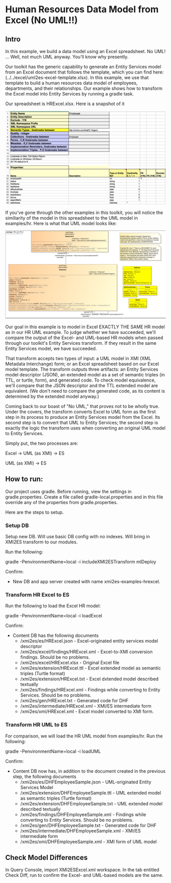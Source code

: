 # Human Resources Data Model from Excel (No UML!!)

## Intro
In this example, we build a data model using an Excel spreadsheet. No UML! ... Well, not much UML anyway. You'll know why presently.

Our toolkit has the generic capability to generate an Entity Services model from an Excel document that follows the template, which you can find here: (../../excel/uml2es-excel-template.xlsx). In this example, we use that template to build a human resources data model of employees, departments, and their relationships. Our example shows how to transform the Excel model into Entity Services by running a gradle task. 

Our spreadsheet is HRExcel.xlsx. Here is a snapshot of it 

![HRExcel](HRExcel.png) 

If you've gone through the other examples in this toolkit, you will notice the similiarity of the model in this spreadsheet to the UML model in examples/hr. Here is what that UML model looks like:

![DHFEmployeeSample](../umlModels/DHFEmployeeSample.png)

Our goal in this example is to model in Excel EXACTLY THE SAME HR model as in our HR UML example. To judge whether we have succeeded, we'll compare the output of the Excel- and UML-based HR models when passed through our toolkit's Entity Services transform. If they result in the same Entity Services model, we have succeeded.

That transform accepts two types of input: a UML model in XMI (XML Metadata Interchange) form; or an Excel spreadsheet based on our Excel model template. The transform outputs three artifacts: an Entity Services model descriptor (JSON), an extended model as a set of semantic triples (in TTL, or turtle, form), and generated code. To check model equivalence, we'll compare that the JSON descriptor and the TTL extended model are equivalent. (We don't need to compare the generated code, as its content is determined by the extended model anyway.)

Coming back to our boast of "No UML," that proves not to be wholly true. Under the covers, the transform converts Excel to UML form as the first step in its process to produce an Entity Services model from the Excel. Its second step is to convert that UML to Entity Services; the second step is exactly the logic the transform uses when converting an original UML model to Entity Services. 

Simply put, the two processes are:

Excel -> UML (as XMI) -> ES

UML (as XMI) -> ES


## How to run:

Our project uses gradle. Before running, view the settings in gradle.properties. Create a file called gradle-local.properties and in this file override any of the properties from gradle.properties.

Here are the steps to setup.

### Setup DB
Setup new DB. Will use basic DB config with no indexes. Will bring in XMI2ES transform to our modules.

Run the following:

gradle -PenvironmentName=local -i includeXMI2ESTransform mlDeploy

Confirm:
- New DB and app server created with name xmi2es-examples-hrexcel.

### Transform HR Excel to ES

Run the following to load the Excel HR model:

gradle -PenvironmentName=local -i loadExcel

Confirm:
- Content DB has the following documents
	* /xmi2es/es/HRExcel.json - Excel-originated entity services model descriptor
	* /xmi2es/excel/findings/HRExcel.xml - Excel-to-XMI conversion findings. Should be no problems.
	* /xmi2es/excel/HRExcel.xlsx - Original Excel file
	* /xmi2es/extension/HRExcel.ttl - Excel extended model as semantic triples (Turtle format)
	* /xmi2es/extension/HRExcel.txt - Excel dxtended model described textually
	* /xmi2es/findings/HRExcel.xml - Findings while converting to Entity Services. Should be no problems.
	* /xmi2es/gen/HRExcel.txt - Generated code for DHF
	* /xmi2es/intermediate/HRExcel.xml - XMI/ES intermediate form
	* /xmi2es/xmi/HRExcel.xml - Excel model converted to XMI form.

### Transform HR UML to ES

For comparison, we will load the HR UML model from examples/hr. Run the following:

gradle -PenvironmentName=local -i loadUML

Confirm:
- Content DB now has, in addition to the document created in the previous step, the following documents
	* /xmi2es/es/DHFEmployeeSample.json	 - UML-originated Entity Services Model
	* /xmi2es/extension/DHFEmployeeSample.ttl - UML extended model as semantic triples (Turtle format)
	* /xmi2es/extension/DHFEmployeeSample.txt - UML extended model described textually
	* /xmi2es/findings/DHFEmployeeSample.xml - Findings while converting to Entity Services. Should be no problems.
	* /xmi2es/gen/DHFEmployeeSample.txt - Generated code for DHF
	* /xmi2es/intermediate/DHFEmployeeSample.xml - XMI/ES intermediate form
	* /xmi2es/xmi/DHFEmployeeSample.xml - XMI form of UML model

## Check Model Differences
In Query Console, import XMI2ESExcel.xml workspace. In the tab entitled Check Diff, run to confirm the Excel- and UML-based models are the same.


